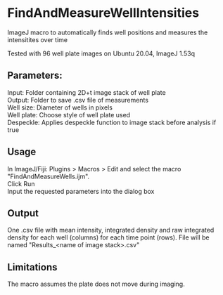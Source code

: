 # FindAndMeasureWellIntensities
ImageJ macro to automatically finds well positions and measures the intensitites over time

Tested with 96 well plate images on Ubuntu 20.04, ImageJ 1.53q

## Parameters:
Input: Folder containing 2D+t image stack of well plate \
Output: Folder to save .csv file of measurements \
Well size: Diameter of wells in pixels \
Well plate: Choose style of well plate used \
Despeckle: Applies despeckle function to image stack before analysis if true

## Usage
In ImageJ/Fiji: Plugins > Macros > Edit and select the macro "FindAndMeasureWells.ijm". \
Click Run \
Input the requested parameters into the dialog box

## Output
One .csv file with mean intensity, integrated density and raw integrated density for each well (columns) for each time point (rows). File will be named "Results_\<name of image stack\>.csv"

## Limitations
The macro assumes the plate does not move during imaging.
